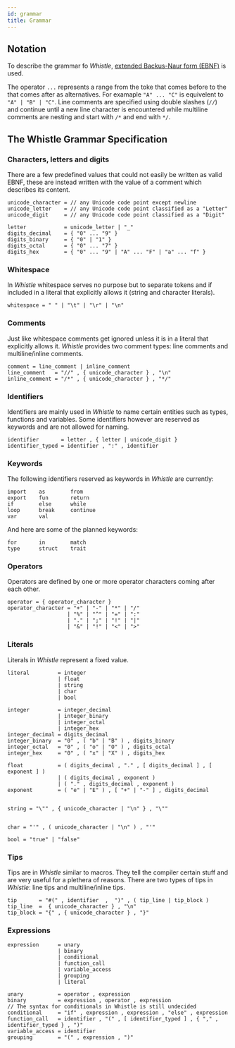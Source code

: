 ```yaml
---
id: grammar
title: Grammar
---
```


## Notation

To describe the grammar fo _Whistle_, [extended Backus-Naur form (EBNF)](https://en.wikipedia.org/wiki/Extended_Backus–Naur_form)
is used.

The operator `...` represents a range from the toke that comes before to the that comes after as alternatives. For examaple `"A" ... "C"` is equivelent to `"A" | "B" | "C"`. Line comments are specified using double slashes (`//`) and continue until a new line character is encountered while multiline comments are nesting and start with `/*` and end with `*/`.

## The Whistle Grammar Specification

### Characters, letters and digits

There are a few predefined values that could not easily be written as valid EBNF, these are instead written with the value of a comment which describes its content.

```
unicode_character = // any Unicode code point except newline
unicode_letter    = // any Unicode code point classified as a "Letter"
unicode_digit     = // any Unicode code point classified as a "Digit"

letter            = unicode_letter | "_"
digits_decimal    = { "0" ... "9" }
digits_binary     = { "0" | "1" }
digits_octal      = { "0" ... "7" }
digits_hex        = { "0" ... "9" | "A" ... "F" | "a" ... "f" }
```

### Whitespace

In _Whistle_ whitespace serves no purpose but to separate tokens and if included in a literal that explicitly allows it (string and character literals).

```
whitespace = " " | "\t" | "\r" | "\n"
```

### Comments

Just like whitespace comments get ignored unless it is in a literal that explicitly allows it. _Whistle_ provides two comment types: line comments and multiline/inline comments.

```
comment = line_comment | inline_comment
line_comment   = "//" , { unicode_character } , "\n"
inline_comment = "/*" , { unicode_character } , "*/"
```

### Identifiers

Identifiers are mainly used in _Whistle_ to name certain entities such as types, functions and variables. Some identifiers however are reserved as keywords and are not allowed for naming.

```
identifier       = letter , { letter | unicode_digit }
identifier_typed = identifier , ":" , identifier
```

### Keywords

The following identifiers reserved as keywords in _Whistle_ are currently:

```
import    as        from
export    fun       return
if        else      while
loop      break     continue
var       val
```

And here are some of the planned keywords:

```
for       in        match
type      struct    trait
```

### Operators

Operators are defined by one or more operator characters coming after each other.

```
operator = { operator_character }
operator_character = "+" | "-" | "*" | "/"
                   | "%" | "^" | "=" | ":"
                   | "." | ";" | "!" | "|"
                   | "&" | "!" | "<" | ">"
```

### Literals

Literals in _Whistle_ represent a fixed value.

```
literal         = integer
                | float
                | string
                | char
                | bool

integer         = integer_decimal
                | integer_binary
                | integer_octal
                | integer_hex
integer_decimal = digits_decimal
integer_binary  = "0" , ( "b" | "B" ) , digits_binary
integer_octal   = "0" , ( "o" | "O" ) , digits_octal
integer_hex     = "0" , ( "x" | "X" ) , digits_hex

float           = ( digits_decimal , "." , [ digits_decimal ] , [ exponent ] )
                | ( digits_decimal , exponent )
                | ( "." , digits_decimal , exponent )
exponent        = ( "e" | "E" ) , [ "+" | "-" ] , digits_decimal


string = "\"" , { unicode_character | "\n" } , "\""


char = "'" , ( unicode_character | "\n" ) , "'"

bool = "true" | "false"
```

### Tips

Tips are in _Whistle_ similar to macros. They tell the compiler certain stuff
and are very useful for a plethera of reasons. There are two types of tips in
_Whistle_: line tips and multiline/inline tips.

```
tip       = "#(" , identifier  ,  ")" , ( tip_line | tip_block )
tip_line  =  { unicode_character } , "\n"
tip_block = "{" , { unicode_character } , "}"
```

### Expressions

```
expression      = unary
                | binary
                | conditional
                | function_call
                | variable_access
                | grouping
                | literal

unary           = operator , expression
binary          = expression , operator , expression
// The syntax for conditionals in Whistle is still undecided
conditional     = "if" , expression , expression , "else" , expression
function_call   = identifier , "(" , [ identifier_typed ] , { "," , identifier_typed } , ")"
variable_access = identifier
grouping        = "(" , expression , ")"
```
